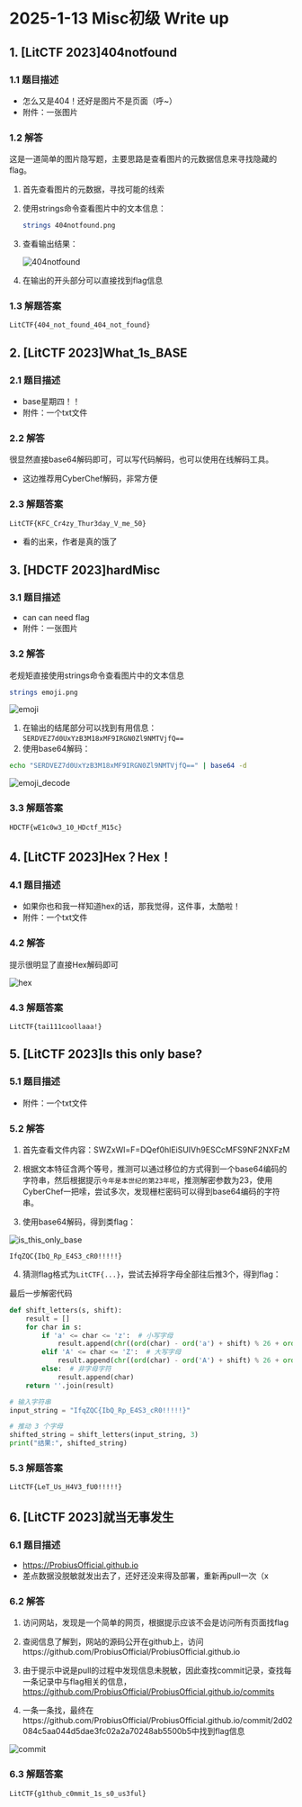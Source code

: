 # 2025-1-13 Misc初级 Write up

## 1. [LitCTF 2023]404notfound

### 1.1 题目描述

- 怎么又是404！还好是图片不是页面（呼~）
- 附件：一张图片

### 1.2 解答

这是一道简单的图片隐写题，主要思路是查看图片的元数据信息来寻找隐藏的flag。

1. 首先查看图片的元数据，寻找可能的线索
2. 使用strings命令查看图片中的文本信息：
   ```bash
   strings 404notfound.png
   ```
3. 查看输出结果：

   ![404notfound](images/image.png)

4. 在输出的开头部分可以直接找到flag信息

### 1.3 解题答案

```
LitCTF{404_not_found_404_not_found}
```

## 2. [LitCTF 2023]What_1s_BASE

### 2.1 题目描述

- base星期四！！
- 附件：一个txt文件

### 2.2 解答

很显然直接base64解码即可，可以写代码解码，也可以使用在线解码工具。

- 这边推荐用CyberChef解码，非常方便

### 2.3 解题答案

```
LitCTF{KFC_Cr4zy_Thur3day_V_me_50}
```
- 看的出来，作者是真的饿了

## 3. [HDCTF 2023]hardMisc

### 3.1 题目描述

- can can need flag
- 附件：一张图片

### 3.2 解答

老规矩直接使用strings命令查看图片中的文本信息

```bash
strings emoji.png
```

![emoji](images/image-1.png)

1. 在输出的结尾部分可以找到有用信息：`SERDVEZ7d0UxYzB3M18xMF9IRGN0Zl9NMTVjfQ==`
2. 使用base64解码：

```bash
echo "SERDVEZ7d0UxYzB3M18xMF9IRGN0Zl9NMTVjfQ==" | base64 -d
```

![emoji_decode](images/image-2.png)

### 3.3 解题答案

```
HDCTF{wE1c0w3_10_HDctf_M15c}
```

## 4. [LitCTF 2023]Hex？Hex！

### 4.1 题目描述

- 如果你也和我一样知道hex的话，那我觉得，这件事，太酷啦！
- 附件：一个txt文件

### 4.2 解答

提示很明显了直接Hex解码即可

![hex](images/image-3.png)

### 4.3 解题答案

```
LitCTF{tai111coollaaa!}
```

## 5. [LitCTF 2023]Is this only base?  

### 5.1 题目描述

- 附件：一个txt文件

### 5.2 解答

1. 首先查看文件内容：SWZxWl=F=DQef0hlEiSUIVh9ESCcMFS9NF2NXFzM

2. 根据文本特征含两个等号，推测可以通过移位的方式得到一个base64编码的字符串，然后根据提示`今年是本世纪的第23年呢`，推测解密参数为23，使用CyberChef一把嗦，尝试多次，发现栅栏密码可以得到base64编码的字符串。

3. 使用base64解码，得到类flag：

![is_this_only_base](images/image-4.png)

```
IfqZQC{IbQ_Rp_E4S3_cR0!!!!!}
```

4. 猜测flag格式为`LitCTF{...}`，尝试去掉将字母全部往后推3个，得到flag：

最后一步解密代码
```python
def shift_letters(s, shift):
    result = []
    for char in s:
        if 'a' <= char <= 'z':  # 小写字母
            result.append(chr((ord(char) - ord('a') + shift) % 26 + ord('a')))
        elif 'A' <= char <= 'Z':  # 大写字母
            result.append(chr((ord(char) - ord('A') + shift) % 26 + ord('A')))
        else:  # 非字母字符
            result.append(char)
    return ''.join(result)

# 输入字符串
input_string = "IfqZQC{IbQ_Rp_E4S3_cR0!!!!!}"

# 推动 3 个字母
shifted_string = shift_letters(input_string, 3)
print("结果:", shifted_string)
```

### 5.3 解题答案

```
LitCTF{LeT_Us_H4V3_fU0!!!!!}
```

## 6. [LitCTF 2023]就当无事发生

### 6.1 题目描述

- https://ProbiusOfficial.github.io
- 差点数据没脱敏就发出去了，还好还没来得及部署，重新再pull一次（x

### 6.2 解答

1. 访问网站，发现是一个简单的网页，根据提示应该不会是访问所有页面找flag

2. 查阅信息了解到，网站的源码公开在github上，访问https://github.com/ProbiusOfficial/ProbiusOfficial.github.io

3. 由于提示中说是pull的过程中发现信息未脱敏，因此查找commit记录，查找每一条记录中与flag相关的信息，https://github.com/ProbiusOfficial/ProbiusOfficial.github.io/commits

4. 一条一条找，最终在https://github.com/ProbiusOfficial/ProbiusOfficial.github.io/commit/2d02084c5aa044d5dae3fc02a2a70248ab5500b5中找到flag信息

![commit](images/image-5.png)

### 6.3 解题答案

```
LitCTF{g1thub_c0mmit_1s_s0_us3ful}
```